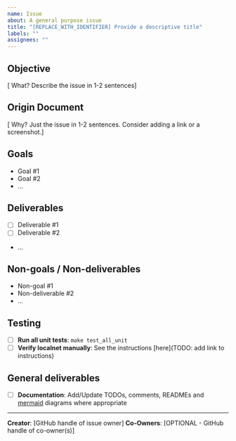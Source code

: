```yaml
---
name: Issue
about: A general purpose issue
title: "[REPLACE_WITH_IDENTIFIER] Provide a descriptive title"
labels: ""
assignees: ""
---
```


<!-- DELETE THIS COMMENT BLOCK
  After completing the following:
    1. Update _Assignee(s)_
    2. Add _Label(s)_
    3. Set _Project(s)_
    4. Specify _Epic_ and _Iteration_ under _Project_
    5. Set _Milestone_
-->

## Objective

[ What? Describe the issue in 1-2 sentences]

## Origin Document

[ Why? Just the issue in 1-2 sentences. Consider adding a link or a screenshot.]

## Goals

<!-- DELETE THIS COMMENT BLOCK
  Provide a list of goals (not tasks) driving this issue.
  These should not be actionable but provide guidance on the
  overarching goals we're aiming to achieve.
-->

- Goal #1
- Goal #2
- ...

## Deliverables

<!-- DELETE THIS COMMENT BLOCK
  Make a list of deliverables that must be done to consider this
  task/issue resolved. These should be very actionable, concrete
  and tangible.
-->

- [ ] Deliverable #1
- [ ] Deliverable #2
- ...

## Non-goals / Non-deliverables

<!-- DELETE THIS COMMENT BLOCK
  Make a list of action items that are out of scope for this issue.
  These should explicitly not be delivered as part of this issue and
  should be considered as scope creep.
-->

- Non-goal #1
- Non-deliverable #2
- ...

## Testing

<!-- DELETE THIS COMMENT BLOCK
  Remove this section if not applicable.
  Otherwise, update (add/remove) items from the list below as deemed necessary.
-->

- [ ] **Run all unit tests**: `make test_all_unit`
- [ ] **Verify localnet manually**: See the instructions [here](TODO: add link to instructions)

## General deliverables

<!-- DELETE THIS COMMENT BLOCK
  Remove this section if not applicable.
  Otherwise, update (add/remove) items from the list below as deemed necessary.
-->

- [ ] **Documentation**: Add/Update TODOs, comments, READMEs and [mermaid](https://mermaid-js.github.io/mermaid/) diagrams where appropriate

---

**Creator**: [GitHub handle of issue owner]
**Co-Owners**: [OPTIONAL - GitHub handle of co-owner(s)]
